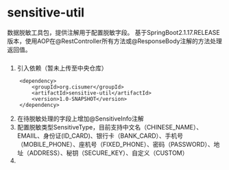 # sensitive-util
数据脱敏工具包，提供注解用于配置脱敏字段。
基于SpringBoot2.1.17.RELEASE版本，使用AOP在@RestController所有方法或@ResponseBody注解的方法处理返回值。
###
1. 引入依赖（暂未上传至中央仓库）
```
	<dependency>
		<groupId>org.cisumer</groupId>
  		<artifactId>sensitive-util</artifactId>
  		<version>1.0-SNAPSHOT</version>
	</dependency>
```
2. 在待脱敏处理的字段上增加@SensitiveInfo注解
3. 配置脱敏类型SensitiveType，目前支持中文名（CHINESE_NAME）、EMAIIL、身份证(ID_CARD)、银行卡（BANK_CARD）、手机号（MOBILE_PHONE）、座机号（FIXED_PHONE）、密码（PASSWORD）、地址（ADDRESS）、秘钥（SECURE_KEY）、自定义（CUSTOM）
4. 
